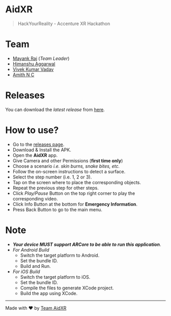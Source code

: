 # AidXR
>HackYourReality - Accenture XR Hackathon

# Team
- [Mayank Raj](https://AgrMayank.GitHub.io) (*Team Leader*)
- [Himanshu Aggarwal](https://www.linkedin.com/in/haggcoder)
- [Vivek Kumar Vadav]()
- [Amith N C]()

# Releases
You can download the *latest release* from [here](https://github.com/AgrMayank/AidXR/releases).

# How to use?
- Go to the [releases page](#releases).
- Download & Install the APK.
- Open the **AidXR** app.
- Give Camera and other Permissions (**first time only**)
- Choose a scenario *i.e. skin burns, snake bites, etc.*
- Follow the on-screen instructions to detect a surface.
- Select the step number (i.e. 1, 2 or 3).
- Tap on the screen where to place the corresponding objects.
- Repeat the previous step for other steps.
- Click *Play/Pause* Button on the top right corner to play the corresponding video.
- Click Info Button at the bottom for **Emergency Information**.
- Press Back Button to go to the main menu.

# Note
- _**Your device MUST support ARCore to be able to run this application**_.
- *For Android Build*
    - Switch the target platform to Android.
    - Set the bundle ID.
    - Build and Run.
- *For iOS Build*
    - Switch the target platform to iOS.
    - Set the bundle ID.
    - Compile the files to generate XCode project.
    - Build the app using XCode.

<hr>

Made with ❤ by [Team AidXR](https://github.com/AgrMayank/AidXR)
